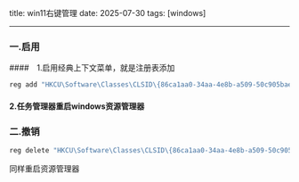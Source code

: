 title: win11右键管理
date: 2025-07-30
tags: [windows]

---

### 一.启用

####　1.启用经典上下文菜单，就是注册表添加

```bash
reg add "HKCU\Software\Classes\CLSID\{86ca1aa0-34aa-4e8b-a509-50c905bae2a2}\InprocServer32" /f /ve
```

#### 2.任务管理器重启windows资源管理器

### 二.撤销

```bash
reg delete "HKCU\Software\Classes\CLSID\{86ca1aa0-34aa-4e8b-a509-50c905bae2a2}" /f
```

同样重启资源管理器

